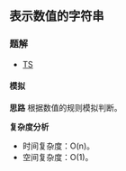 ## 表示数值的字符串
### 题解
+ [TS](../../ts/lcof/20.ts)

#### 模拟
**思路**
根据数值的规则模拟判断。

**复杂度分析**
+ 时间复杂度：O(n)。
+ 空间复杂度：O(1)。